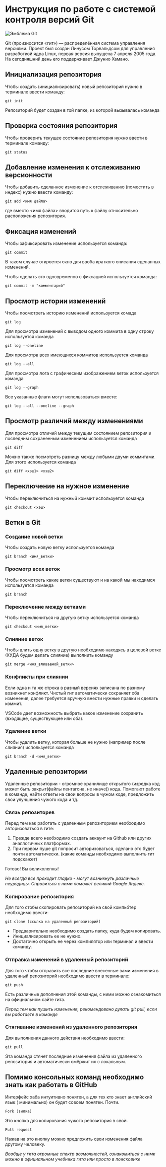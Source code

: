 # **Инструкция по работе с системой контроля версий Git**

![Эмблема Git](git.jpg)

Git (произносится «гит») — распределённая система управления версиями. Проект был создан Линусом Торвальдсом для управления разработкой ядра Linux, первая версия выпущена 7 апреля 2005 года. На сегодняшний день его поддерживает Джунио Хамано.

## Инициализация репозитория

Чтобы создать (инициализировать) новый репозиторий нужно в терминале ввести команду:

    git init

Репозиторий будет создан в той папке, из которой вызывалась команда

## Проверка состояния репозитория

Чтобы проверить текущее состояние репозитория нужно ввести в терминале команду:

    git status

## Добавление изменения к отслеживанию версионности

Чтобы добавить сделанное изменение к отслеживанию (поместить в индекс) нужно ввести команду:

    git add <имя файла>

где вместо <имя файла> вводится путь к файлу относительно расположения репозитория.

## Фиксация изменений

Чтобы зафиксировать изменение используется команда:

    git commit

В таком случае откроется окно для ввоба краткого описания сделанных изменений.

Чтобы сделать это одновременно с фиксацией используется команда:

    git commit -m "комментарий"

## Просмотр истории изменений

Чтобы посмотреть историю изменений используется комада

    git log

Для просмотра изменений с выводом одного коммита в одну строку используется команда

    git log --oneline

Для просмотра всех имеющихся коммитов используется команда

    git log --all

Для просмотра лога с графическим изображением веток используется команда

    git log --graph

Все указанные флаги могут использоваться вместе:

    git log --all --oneline --graph

## Просмотр различий между изменениями

Для просмотра отличий между текущим состоянием репозитория и последним сохраненным изменением используется команда

    git diff

Можно также посмотреть разницу между любыми двуми коммитами. Для этого используется команда

    git diff <хэш1> <хэш2>

## Переключение на нужное изменение

Чтобы переключиться на нужный коммит используется команда

    git checkout <хэш>

## Ветки в Git

### Создание новой ветки

Чтобы создать новую ветку используется команда

    git branch <имя_ветки>

### Просмотр всех веток

Чтобы посмотреть какие ветки существуют и на какой мы находимся используется команда

    git branch

### Переключение между ветками

Чтобы переключиться на другую ветку используется команда

    git checkout <имя_ветки>

### Слияние веток

Чтобы влить одну ветку в другую необходимо находясь в целевой ветке (КУДА будем делать слияние) выполнить команду

    git merge <имя_вливаемой_ветки>

### Конфликты при слиянии

Если одна и та же строка в разный версиях записана по разному возникнет конфликт.
Чистый гит автоматически сохраняет оба изменения, далее требуется вручную внести нужные правки и сделать коммит.

VSСode дает возможность выбрать какое изменение сохранить (входящее, существующее или оба).

### Удаление ветки

Чтобы удалить ветку, которая больше не нужно (например после слияния) используется команда

    git branch -d <имя_ветки>
    
## Удаленные репозитории

Удаленные репозитории - огромное хранилище открытого (изредка код может быть закрыт(файлы пентагона, не иначе)) кода. Помогают работе в команде, найти ответы на свои вопросы в чужом коде, предложить свои улучшения чужого кода и тд. 

### Связь репозиторев

Перед тем как работать с удаленным репозиторием необходимо авторизоваться в гите:

1. Прежде всего необходимо создать аккаунт на Github или других аналлогичных платформах.
2. При первом пуше git попросит авторизоваться, сделано это будет почти автоматически. (какие команды необходимо выполнить гит подскажет)

Готово! Вы великолепны! 

*Не всегда все проходит гладко - могут возникнуть различные неурядицы. Справиться с ними поможет великий ~~Google~~ Яндекс.*


### Копирование репозитория

Для того стобы скопировать репозиторий на свой компьбтер необходимо ввести:

    git clone (ссылка на удаленный репозиторий)

* Предварительно необходимо создать папку, куда будем копировать. 
* Инициализировать ее не нужно. 
* Достаточно открыть ее через компилятор или терминал и ввести команду.

### Отправка изменений в удаленный репозиторий

Для того чтобы отправить все последние внесенные вами изменения в удаленный репозиторий необходимо ввести в терминале:

    git push

Есть различные дополнения этой команды, с ними можно ознакомиться на официальном сайте гита. 

*Перед тем как пушить изменения, рекомендовано дулать git pull, если вы работаете в команде*

### Стягивание изменений из удаленного репозитория

Для выполнения данного действия необходимо ввести:

    git pull

Эта команда стянет последние изменения файла из удаленного репозитория и автоматически смёржит их с локальным.

## Помимо консольных команд необходимо знать как работать в GitHub

Интерфейс хаба интуитивно понятен, а для тех кто знает английский язык ( минимально) он будет совсем понятен. Почти. 

    Fork (вилка) 
 
 Это кнопка для копирования чужого репозитория в свой. 

    Pull request

Нажав на это кнопку можно предложить свои изменения файла другому человеку.

*Вообще у гита огромные спектр возможностей, ознакомиться с ними можно в официальном учебника гита или просто в поисковике*

